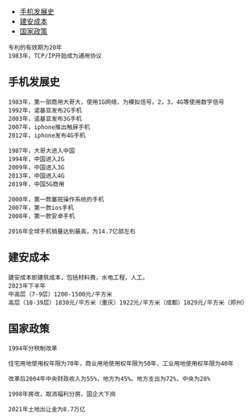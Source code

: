 - [手机发展史](#手机发展史)
- [建安成本](#建安成本)
- [国家政策](#国家政策)

```
专利的有效期为20年
1983年，TCP/IP开始成为通用协议
```
## 手机发展史
```
1983年，第一部商用大哥大，使用1G网络，为模拟信号。2，3，4G等使用数字信号
1992年，诺基亚发布2G手机
2003年，诺基亚发布3G手机
2007年，iphone推出触屏手机
2012年，iphone发布4G手机

1987年，大哥大进入中国
1994年，中国进入2G
2009年，中国进入3G
2013年，中国进入4G
2019年，中国5G商用

2000年，第一款塞班操作系统的手机
2007年，第一款ios手机
2008年，第一款安卓手机

2016年全球手机销量达到最高，为14.7亿部左右
```
## 建安成本
```
建安成本即建筑成本，包括材料费，水电工程，人工。
2023年下半年
中高层（7-9层）1200-1500元/平方米
高层（10-39层）1830元/平方米（重庆）1922元/平方米（成都）1829元/平方米（郑州）
```
## 国家政策
```
1994年分税制改革

住宅用地使用权年限为70年，商业用地使用权年限为50年，工业用地使用权年限为40年

改革后2004年中央财政收入为55%，地方为45%。地方支出为72%，中央为28%

1998年房改，取消福利分房，国企大下岗

2021年土地出让金为8.7万亿
```
